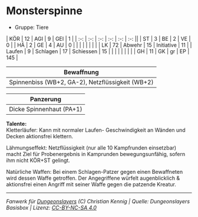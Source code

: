 # Monsterspinne  
- Gruppe: Tiere  

| KÖR    | 12 | AGI      | 9  | GEI        | 1   |
| :-: | :-: | :-: | :-: | :-: | :-: ||
| ST     | 3  | BE       | 2  | VE         | 0   |
| HÄ     | 2  | GE       | 4  | AU         | 0   |
|        |    |          |    |            |     |
| LK     | 72 | Abwehr   | 15 | Initiative | 11  |
| Laufen | 9  | Schlagen | 17 | Schiessen  | 15  |
|        |    |          |    |            |     |
| GH     | 11 | GK       | gr | EP         | 145 |


| Bewaffnung |
| --- |
| Spinnenbiss (WB+2, GA-2), Netzflüssigkeit (WB+2) |


| Panzerung |
| --- |
| Dicke Spinnenhaut (PA+1) |


**Talente:**  
Kletterläufer: Kann mit normaler Laufen- Geschwindigkeit an Wänden und Decken aktionsfrei klettern.

Lähmungseffekt: Netzflüssigkeit (nur alle 10 Kampfrunden einsetzbar) macht Ziel für Probenergebnis in Kamprunden bewegungsunfähig, sofern ihm nicht KÖR+ST gelingt.

Natürliche Waffen: Bei einem Schlagen-Patzer gegen einen Bewaffneten wird dessen Waffe getroffen. Der Angegriffene würfelt augenblicklich & aktionsfrei einen Angriff mit seiner Waffe gegen die patzende Kreatur.





___
*Fanwerk für [Dungeonslayers](https://www.dungeonslayers.net/) (C) Christian Kennig | Quelle: Dungeonslayers Basisbox | Lizenz: [CC-BY-NC-SA 4.0](https://creativecommons.org/licenses/by-nc-sa/4.0/deed.de)*